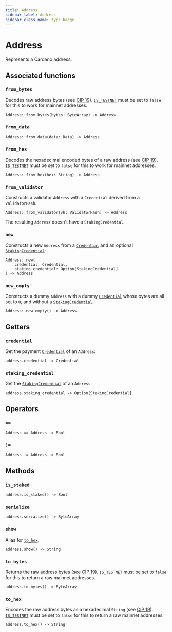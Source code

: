 ```yaml
---
title: Address
sidebar_label: Address
sidebar_class_name: type_badge
---
```


# <span className="type_badge">Address</span>

Represents a Cardano address.

## Associated functions

### `from_bytes`

Decodes raw address bytes (see [CIP 19](https://cips.cardano.org/cips/cip19/)). [`IS_TESTNET`](../../api/reference/namespaces/config.md#is_testnet) must be set to `false` for this to work for mainnet addresses.

```helios
Address::from_bytes(bytes: ByteArray) -> Address
```

### `from_data`

```helios
Address::from_data(data: Data) -> Address
```

### `from_hex`

Decodes the hexadecimal encoded bytes of a raw address (see [CIP 19](https://cips.cardano.org/cips/cip19/)). [`IS_TESTNET`](../../api/reference/namespaces/config.md#is_testnet) must be set to `false` for this to work for mainnet addresses.

```helios
Address::from_hex(hex: String) -> Address
```

### `from_validator`

Constructs a validator `Address` with a `Credential` derived from a `ValidatorHash`. 

```helios
Address::from_validator(vh: ValidatorHash) -> Address
```

The resulting `Address` doesn't have a `StakingCredential`.

### `new`

Constructs a new `Address` from a [`Credential`](./credential.md) and an optional [`StakingCredential`](./stakingcredential.md):

```helios
Address::new(
    credential: Credential, 
    staking_credential: Option[StakingCredential]
) -> Address
```

### `new_empty`

Constructs a dummy `Address` with a dummy [`Credential`](./credential.md) whose bytes are all set to `0`, and without a [`StakingCredential`](./stakingcredential.md).

```helios
Address::new_empty() -> Address
```

## Getters

### `credential`

Get the payment [`Credential`](./credential.md) of an `Address`:

```helios
address.credential -> Credential
```

### `staking_credential`

Get the [`StakingCredential`](./stakingcredential.md) of an `Address`:

```helios
address.staking_credential -> Option[StakingCredential]
```

## Operators

### `==`

```helios
Address == Address -> Bool
```

### `!=`

```helios
Address != Address -> Bool
```

## Methods

### `is_staked`

```helios
address.is_staked() -> Bool
```

### `serialize`

```helios
address.serialize() -> ByteArray
```

### `show`

Alias for [`to_hex`](#to_hex).

```helios
address.show() -> String
```

### `to_bytes`

Returns the raw address bytes (see [CIP 19](https://cips.cardano.org/cips/cip19/)). [`IS_TESTNET`](../../api/reference/namespaces/config.md#is_testnet) must be set to `false` for this to return a raw mainnet addresses.

```helios
address.to_bytes() -> ByteArray
```

### `to_hex`

Encodes the raw address bytes as a hexadecimal `String` (see [CIP 19](https://cips.cardano.org/cips/cip19/)). [`IS_TESTNET`](../../api/reference/namespaces/config.md#is_testnet) must be set to `false` for this to return a raw mainnet addresses.

```helios
address.to_hex() -> String
```